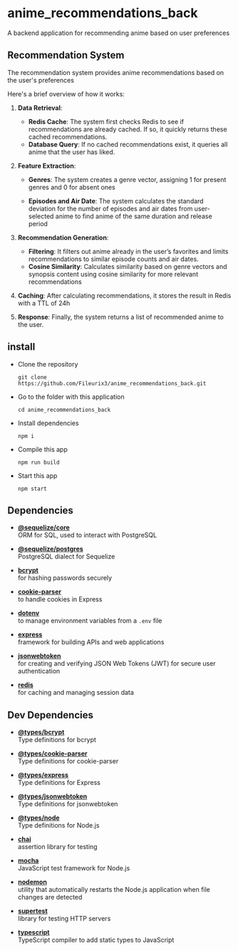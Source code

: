 # anime_recommendations_back

A backend application for recommending anime based on user preferences

## Recommendation System

The recommendation system provides anime recommendations based on the user's preferences

Here's a brief overview of how it works:

1. **Data Retrieval**:

   - **Redis Cache**: The system first checks Redis to see if recommendations are already cached. If so, it quickly returns these cached recommendations.
   - **Database Query**: If no cached recommendations exist, it queries all anime that the user has liked.

2. **Feature Extraction**:

   - **Genres**: The system creates a genre vector, assigning 1 for present genres and 0 for absent ones

   - **Episodes and Air Date**: The system calculates the standard deviation for the number of episodes and air dates from user-selected anime to find anime of the same duration and release period

3. **Recommendation Generation**:

   - **Filtering**: It filters out anime already in the user’s favorites and limits recommendations to similar episode counts and air dates.
   - **Cosine Similarity**: Calculates similarity based on genre vectors and synopsis content using cosine similarity for more relevant recommendations

4. **Caching**: After calculating recommendations, it stores the result in Redis with a TTL of 24h

5. **Response**: Finally, the system returns a list of recommended anime to the user.

## install

- Clone the repository

  ```
  git clone https://github.com/Fileurix3/anime_recommendations_back.git
  ```

- Go to the folder with this application

  ```
  cd anime_recommendations_back
  ```

- Install dependencies

  ```
  npm i
  ```

- Compile this app

  ```
  npm run build
  ```

- Start this app
  ```
  npm start
  ```

## Dependencies

- **[@sequelize/core](https://www.npmjs.com/package/@sequelize/core)**  
  ORM for SQL, used to interact with PostgreSQL

- **[@sequelize/postgres](https://www.npmjs.com/package/@sequelize/postgres)**  
  PostgreSQL dialect for Sequelize

- **[bcrypt](https://www.npmjs.com/package/bcrypt)**  
  for hashing passwords securely

- **[cookie-parser](https://www.npmjs.com/package/cookie-parser)**  
  to handle cookies in Express

- **[dotenv](https://www.npmjs.com/package/dotenv)**  
  to manage environment variables from a `.env` file

- **[express](https://www.npmjs.com/package/express)**  
  framework for building APIs and web applications

- **[jsonwebtoken](https://www.npmjs.com/package/jsonwebtoken)**  
  for creating and verifying JSON Web Tokens (JWT) for secure user authentication

- **[redis](https://www.npmjs.com/package/redis)**  
  for caching and managing session data

## Dev Dependencies

- **[@types/bcrypt](https://www.npmjs.com/package/@types/bcrypt)**  
  Type definitions for bcrypt

- **[@types/cookie-parser](https://www.npmjs.com/package/@types/cookie-parser)**  
  Type definitions for cookie-parser

- **[@types/express](https://www.npmjs.com/package/@types/express)**  
  Type definitions for Express

- **[@types/jsonwebtoken](https://www.npmjs.com/package/@types/jsonwebtoken)**  
  Type definitions for jsonwebtoken

- **[@types/node](https://www.npmjs.com/package/@types/node)**  
  Type definitions for Node.js

- **[chai](https://www.npmjs.com/package/chai)**  
  assertion library for testing

- **[mocha](https://www.npmjs.com/package/mocha)**  
  JavaScript test framework for Node.js

- **[nodemon](https://www.npmjs.com/package/nodemon)**  
  utility that automatically restarts the Node.js application when file changes are detected

- **[supertest](https://www.npmjs.com/package/supertest)**  
  library for testing HTTP servers

- **[typescript](https://www.npmjs.com/package/typescript)**  
  TypeScript compiler to add static types to JavaScript
